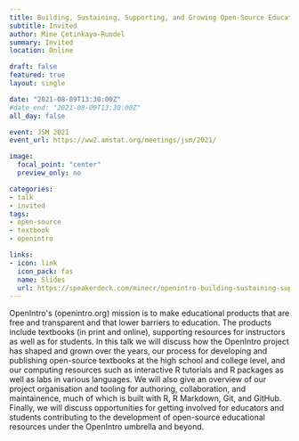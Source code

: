 ```yaml
---
title: Building, Sustaining, Supporting, and Growing Open-Source Educational Resources
subtitle: Invited
author: Mine Çetinkaya-Rundel
summary: Invited
location: Online

draft: false
featured: true
layout: single

date: "2021-08-09T13:30:00Z"
#date_end: "2021-08-09T13:30:00Z"
all_day: false

event: JSM 2021
event_url: https://ww2.amstat.org/meetings/jsm/2021/

image:
  focal_point: "center"
  preview_only: no

categories:
- talk
- invited
tags:
- open-source
- textbook
- openintro

links:
- icon: link
  icon_pack: fas
  name: Slides
  url: https://speakerdeck.com/minecr/openintro-building-sustaining-supporting-and-growing-open-source-educational-resources
---
```


OpenIntro's (openintro.org) mission is to make educational products that are free and transparent and that lower barriers to education. The products include textbooks (in print and online), supporting resources for instructors as well as for students. In this talk we will discuss how the OpenIntro project has shaped and grown over the years, our process for developing and publishing open-source textbooks at the high school and college level, and our computing resources such as interactive R tutorials and R packages as well as labs in various languages. We will also give an overview of our project organisation and tooling for authoring, collaboration, and maintainence, much of which is built with R, R Markdown, Git, and GitHub. Finally, we will discuss opportunities for getting involved for educators and students contributing to the development of open-source educational resources under the OpenIntro umbrella and beyond.
